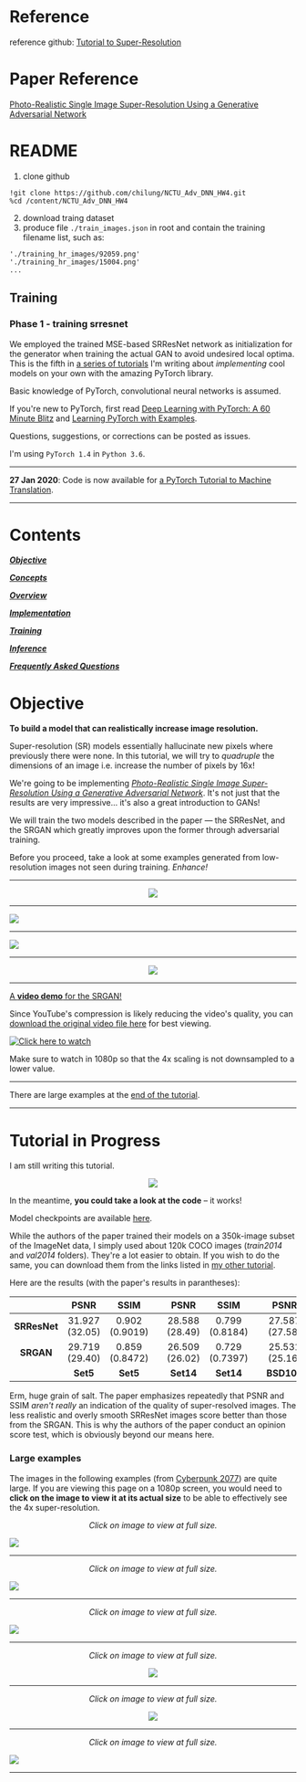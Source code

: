 # Reference
reference github: [Tutorial to Super-Resolution](https://github.com/sgrvinod/a-PyTorch-Tutorial-to-Super-Resolution)
# Paper Reference
[Photo-Realistic Single Image Super-Resolution Using a Generative Adversarial Network](https://arxiv.org/abs/1609.04802)
# README
1. clone github
<pre><code>!git clone https://github.com/chilung/NCTU_Adv_DNN_HW4.git
%cd /content/NCTU_Adv_DNN_HW4
</code></pre>
2. download traing dataset
3. produce file `./train_images.json` in root and contain the training filename list, such as:
<pre><code>'./training_hr_images/92059.png'
'./training_hr_images/15004.png'
...
</code></pre>
## Training
### Phase 1 - training srresnet
We employed the trained MSE-based SRResNet
network as initialization for the generator when training
the actual GAN to avoid undesired local optima.
This is the fifth in [a series of tutorials](https://github.com/sgrvinod/Deep-Tutorials-for-PyTorch) I'm writing about _implementing_ cool models on your own with the amazing PyTorch library.

Basic knowledge of PyTorch, convolutional neural networks is assumed.

If you're new to PyTorch, first read [Deep Learning with PyTorch: A 60 Minute Blitz](https://pytorch.org/tutorials/beginner/deep_learning_60min_blitz.html) and [Learning PyTorch with Examples](https://pytorch.org/tutorials/beginner/pytorch_with_examples.html).

Questions, suggestions, or corrections can be posted as issues.

I'm using `PyTorch 1.4` in `Python 3.6`.

---

**27 Jan 2020**: Code is now available for [a PyTorch Tutorial to Machine Translation](https://github.com/sgrvinod/a-PyTorch-Tutorial-to-Machine-Translation).

---

# Contents

[***Objective***](https://github.com/sgrvinod/a-PyTorch-Tutorial-to-Super-Resolution#objective)

[***Concepts***](https://github.com/sgrvinod/a-PyTorch-Tutorial-to-Super-Resolution#tutorial-in-progress)

[***Overview***](https://github.com/sgrvinod/a-PyTorch-Tutorial-to-Super-Resolution#tutorial-in-progress)

[***Implementation***](https://github.com/sgrvinod/a-PyTorch-Tutorial-to-Super-Resolution#tutorial-in-progress)

[***Training***](https://github.com/sgrvinod/a-PyTorch-Tutorial-to-Super-Resolution#tutorial-in-progress)

[***Inference***](https://github.com/sgrvinod/a-PyTorch-Tutorial-to-Super-Resolution#tutorial-in-progress)

[***Frequently Asked Questions***](https://github.com/sgrvinod/a-PyTorch-Tutorial-to-Super-Resolution#tutorial-in-progress)

# Objective

**To build a model that can realistically increase image resolution.**

Super-resolution (SR) models essentially hallucinate new pixels where previously there were none. In this tutorial, we will try to _quadruple_ the dimensions of an image i.e. increase the number of pixels by 16x!

We're going to be implementing [_Photo-Realistic Single Image Super-Resolution Using a Generative Adversarial Network_](https://arxiv.org/abs/1609.04802). It's not just that the results are very impressive... it's also a great introduction to GANs!

We will train the two models described in the paper — the SRResNet, and the SRGAN which greatly improves upon the former through adversarial training.  

Before you proceed, take a look at some examples generated from low-resolution images not seen during training. _Enhance!_

---

<p align="center">
<img src="./img/earth.png">
</p>

---

![](./img/baboon.png)

---

![](./img/flowers.png)

---

<p align="center">
<img src="./img/man.png">
</p>

---
[A **video demo** for the SRGAN!](https://youtu.be/sUhbIdSd6dc)

Since YouTube's compression is likely reducing the video's quality, you can [download the original video file here](https://drive.google.com/drive/folders/12OG-KawSFFs6Pah89V4a_Td-VcwMBE5i?usp=sharing) for best viewing.

[![Click here to watch](https://img.youtube.com/vi/sUhbIdSd6dc/maxresdefault.jpg)](https://youtu.be/sUhbIdSd6dc)

Make sure to watch in 1080p so that the 4x scaling is not downsampled to a lower value.

---

There are large examples at the [end of the tutorial](https://github.com/sgrvinod/a-PyTorch-Tutorial-to-Super-Resolution#some-more-examples).

---

# Tutorial in Progress

I am still writing this tutorial.

<p align="center">
<img src="./img/incomplete.jpg">
</p>

In the meantime, **you could take a look at the code** – it works!

Model checkpoints are available [here](https://drive.google.com/drive/folders/12OG-KawSFFs6Pah89V4a_Td-VcwMBE5i?usp=sharing).

While the authors of the paper trained their models on a 350k-image subset of the ImageNet data, I simply used about 120k COCO images (_train2014_ and _val2014_ folders). They're a lot easier to obtain. If you wish to do the same, you can download them from the links listed in [my other tutorial](https://github.com/sgrvinod/a-PyTorch-Tutorial-to-Image-Captioning#dataset).

Here are the results (with the paper's results in parantheses):

||PSNR|SSIM||PSNR|SSIM||PSNR|SSIM|
|:---:|:---:|:---:|:---:|:---:|:---:|:---:|:---:|:---:|
|**SRResNet**|31.927 (32.05)|0.902 (0.9019)||28.588 (28.49)|0.799 (0.8184)||27.587 (27.58)|0.756 (0.7620)|
|**SRGAN**|29.719 (29.40)|0.859 (0.8472)||26.509 (26.02)|0.729 (0.7397)||25.531 (25.16)|0.678 (0.6688)|
||**Set5**|**Set5**||**Set14**|**Set14**||**BSD100**|**BSD100**|

Erm, huge grain of salt. The paper emphasizes repeatedly that PSNR and SSIM _aren't really_ an indication of the quality of super-resolved images. The less realistic and overly smooth SRResNet images score better than those from the SRGAN. This is why the authors of the paper conduct an opinion score test, which is obviously beyond our means here.

### Large examples

The images in the following examples (from [Cyberpunk 2077](https://www.cyberpunk.net/in/en/)) are quite large. If you are viewing this page on a 1080p screen, you would need to **click on the image to view it at its actual size** to be able to effectively see the 4x super-resolution.


<p align="center">
  <i>Click on image to view at full size.</i>
</p>

![](./img/cyberpunk1.png)

---

<p align="center">
  <i>Click on image to view at full size.</i>
</p>

![](./img/cyberpunk7.png)

---

<p align="center">
  <i>Click on image to view at full size.</i>
</p>

![](./img/cyberpunk6.png)

---

<p align="center">
  <i>Click on image to view at full size.</i>
</p>

<p align="center">
<img src="./img/cyberpunk4.png">
</p>

---

<p align="center">
  <i>Click on image to view at full size.</i>
</p>

<p align="center">
<img src="./img/cyberpunk9.png">
</p>

---

<p align="center">
  <i>Click on image to view at full size.</i>
</p>

![](./img/cyberpunk8.png)

---
